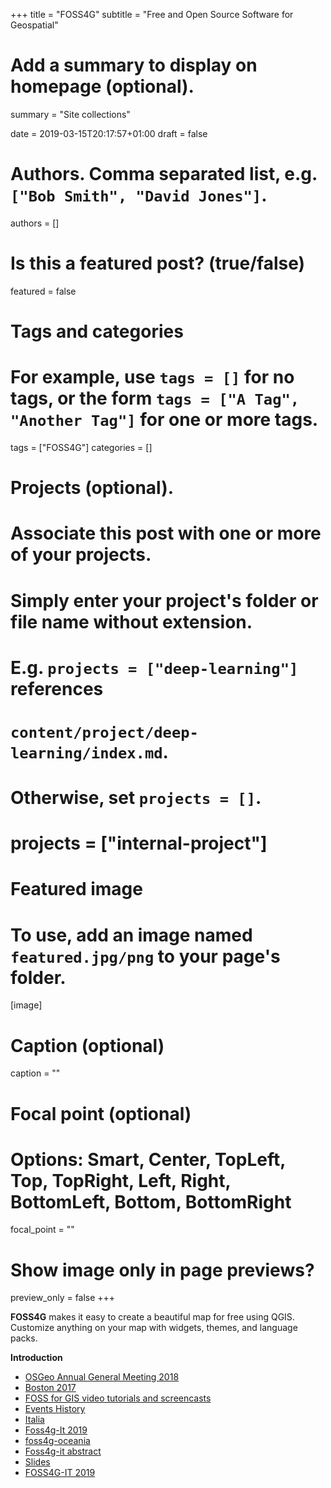 +++
title = "FOSS4G"
subtitle = "Free and Open Source Software for Geospatial"

# Add a summary to display on homepage (optional).
summary = "Site collections"

date = 2019-03-15T20:17:57+01:00
draft = false

# Authors. Comma separated list, e.g. `["Bob Smith", "David Jones"]`.
authors = []

# Is this a featured post? (true/false)
featured = false

# Tags and categories
# For example, use `tags = []` for no tags, or the form `tags = ["A Tag", "Another Tag"]` for one or more tags.
tags = ["FOSS4G"]
categories = []

# Projects (optional).
#   Associate this post with one or more of your projects.
#   Simply enter your project's folder or file name without extension.
#   E.g. `projects = ["deep-learning"]` references
#   `content/project/deep-learning/index.md`.
#   Otherwise, set `projects = []`.
# projects = ["internal-project"]

# Featured image
# To use, add an image named `featured.jpg/png` to your page's folder.
[image]
  # Caption (optional)
  caption = ""

  # Focal point (optional)
  # Options: Smart, Center, TopLeft, Top, TopRight, Left, Right, BottomLeft, Bottom, BottomRight
  focal_point = ""

  # Show image only in page previews?
  preview_only = false
+++

  **FOSS4G** makes it easy to create a beautiful map for free using QGIS. Customize anything on your map with widgets, themes, and language packs.

  **Introduction**

- [OSGeo Annual General Meeting 2018](https://www.osgeo.org/resources/agm2018/)
- [Boston 2017](https://2017.foss4g.org/post_conference/)
- [FOSS for GIS video tutorials and screencasts](https://wiki.osgeo.org/wiki/FOSS_for_GIS_video_tutorials_and_screencasts)
- [Events History](https://www.osgeo.org/history/events-history/)
- [Italia](http://www.gfoss.it/)
- [Foss4g-It 2019](https://www.facebook.com/1615545812041237/posts/si-va-in-onda-riprende-la-seconda-parte-della-conferenza-foss4g-it-2019-interven/2084381308312116/)
- [foss4g-oceania](https://foss4g-oceania.org/program/workshops)
- [Foss4g-it abstract](http://foss4g-it2019.gfoss.it/static/Abstract_FOSS4G_Italia_2019.pdf)
- [Slides](https://slides.com/fxku/)
- [FOSS4G-IT 2019](http://foss4g-it2019.gfoss.it/showworkshop)
